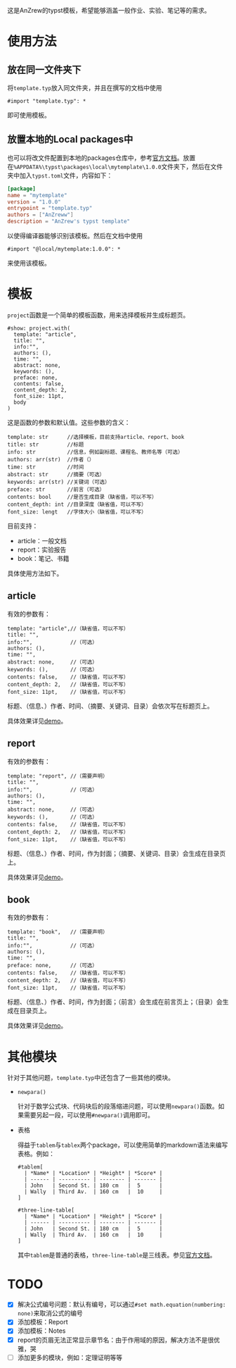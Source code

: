 这是AnZrew的typst模板，希望能够涵盖一般作业、实验、笔记等的需求。

# 使用方法

## 放在同一文件夹下

将`template.typ`放入同文件夹，并且在撰写的文档中使用
```typst
#import "template.typ": *
```
即可使用模板。

## 放置本地的Local packages中

也可以将改文件配置到本地的packages仓库中，参考[官方文档](https://github.com/typst/packages?tab=readme-ov-file#local-packages)。放置在`%APPDATA%\typst\packages\local\mytemplate\1.0.0`文件夹下，然后在文件夹中加入`typst.toml`文件，内容如下：
```toml
[package]
name = "mytemplate"
version = "1.0.0"
entrypoint = "template.typ"
authors = ["AnZreww"]
description = "AnZrew's typst template"
```
以使得编译器能够识别该模板。然后在文档中使用
```typst
#import "@local/mytemplate:1.0.0": *
```
来使用该模板。

# 模板

`project`函数是一个简单的模板函数，用来选择模板并生成标题页。

```typst
#show: project.with(
  template: "article",
  title: "",
  info:"",
  authors: (),
  time: "",
  abstract: none,
  keywords: (),
  preface: none,
  contents: false,
  content_depth: 2,
  font_size: 11pt,
  body
)
```
这是函数的参数和默认值。这些参数的含义：
```typst
template: str      //选择模板，目前支持article、report、book
title: str         //标题
info: str          //信息，例如副标题、课程名、教师名等（可选）
authors: arr(str)  //作者（）
time: str          //时间
abstract: str      //摘要（可选）
keywords: arr(str) //关键词（可选）
preface: str       //前言（可选）
contents: bool     //是否生成目录（缺省值，可以不写）
content_depth: int //目录深度（缺省值，可以不写）
font_size: lengt   //字体大小（缺省值，可以不写）
```

目前支持：
- article：一般文档
- report：实验报告
- book：笔记、书籍

具体使用方法如下。
## article

有效的参数有：
```typst
template: "article",//（缺省值，可以不写）
title: "",
info:"",            //（可选）
authors: (),
time: "",
abstract: none,     //（可选）
keywords: (),       //（可选）
contents: false,    //（缺省值，可以不写）
content_depth: 2,   //（缺省值，可以不写）
font_size: 11pt,    //（缺省值，可以不写）
```
标题、（信息、）作者、时间、（摘要、关键词、目录）会依次写在标题页上。

具体效果详见[demo](demo/article.pdf)。

## report

有效的参数有：
```typst
template: "report", //（需要声明）
title: "",
info:"",            //（可选）
authors: (),
time: "",
abstract: none,     //（可选）
keywords: (),       //（可选）
contents: false,    //（缺省值，可以不写）
content_depth: 2,   //（缺省值，可以不写）
font_size: 11pt,    //（缺省值，可以不写）
```
标题、（信息、）作者、时间，作为封面；（摘要、关键词、目录）会生成在目录页上。

具体效果详见[demo](demo/report.pdf)。

## book

有效的参数有：
```typst
template: "book",   //（需要声明）
title: "",
info:"",            //（可选）
authors: (),
time: "",
preface: none,      //（可选）
contents: false,    //（缺省值，可以不写）
content_depth: 2,   //（缺省值，可以不写）
font_size: 11pt,    //（缺省值，可以不写）
```
标题、（信息、）作者、时间，作为封面；（前言）会生成在前言页上；（目录）会生成在目录页上。

具体效果详见[demo](demo/book.pdf)。

# 其他模块

针对于其他问题，`template.typ`中还包含了一些其他的模块。

- `newpara()`

    针对于数学公式块、代码块后的段落缩进问题，可以使用`newpara()`函数。如果需要另起一段，可以使用`#newpara()`调用即可。

- 表格

    得益于`tablem`与`tablex`两个package，可以使用简单的markdown语法来编写表格。例如：
    ```typst
    #tablem[
      | *Name* | *Location* | *Height* | *Score* |
      | ------ | ---------- | -------- | ------- |
      | John   | Second St. | 180 cm   |  5      |
      | Wally  | Third Av.  | 160 cm   |  10     |
    ]

    #three-line-table[
      | *Name* | *Location* | *Height* | *Score* |
      | ------ | ---------- | -------- | ------- |
      | John   | Second St. | 180 cm   |  5      |
      | Wally  | Third Av.  | 160 cm   |  10     |
    ]
    ```
    其中`tablem`是普通的表格，`three-line-table`是三线表。参见[官方文档](https://typst.app/universe/package/tablem)。


# TODO

- [x] 解决公式编号问题：默认有编号，可以通过`#set math.equation(numbering: none)`来取消公式的编号
- [x] 添加模板：Report
- [x] 添加模板：Notes
- [x] report的页眉无法正常显示章节名：由于作用域的原因，解决方法不是很优雅，哭
- [ ] 添加更多的模块，例如：定理证明等等